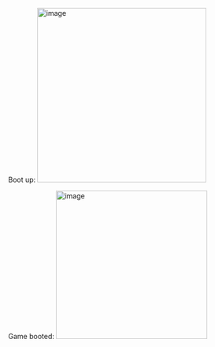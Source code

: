 Boot up:
<img width="343" height="353" alt="image" src="https://github.com/user-attachments/assets/d368ca3a-9b9c-427d-90b2-577a0b554d67" />

Game booted:
<img width="307" height="300" alt="image" src="https://github.com/user-attachments/assets/1d683087-d4c9-4e62-828e-842716f0cbac" />
